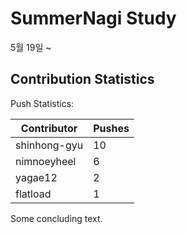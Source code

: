 # SummerNagi Study

5월 19일 ~ 

## Contribution Statistics

Push Statistics:

| Contributor | Pushes |
| ----------- | ------ |
| shinhong-gyu | 10 |
| nimnoeyheel | 6 |
| yagae12 | 2 |
| flatload | 1 |

Some concluding text.
